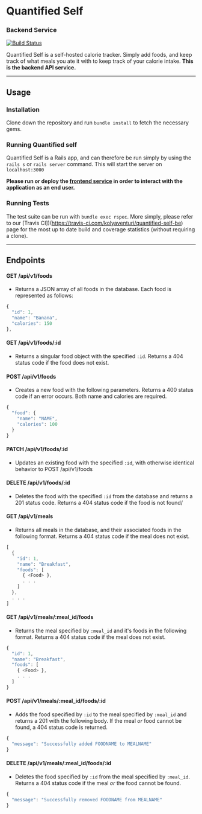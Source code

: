 # Quantified Self
### Backend Service

[![Build Status](https://travis-ci.com/kolyaventuri/quantified-self-be.svg?branch=master)](https://travis-ci.com/kolyaventuri/quantified-self-be)

Quantified Self is a self-hosted calorie tracker. Simply add foods, and keep track of what meals you ate it with to keep track of your calorie intake. **This is the backend API service.**

---
## Usage
### Installation

Clone down the repository and run `bundle install` to fetch the necessary gems.

### Running Quantified self

Quantified Self is a Rails app, and can therefore be run simply by using the `rails s` or `rails server` command. This will start the server on `localhost:3000`

**Please run or deploy the [frontend service](https://github.com/kolyaventuri/quantified-self-fe) in order to interact with the application as an end user.**

### Running Tests

The test suite can be run with `bundle exec rspec`. More simply, please refer to our [Travis CI])(https://travis-ci.com/kolyaventuri/quantified-self-be) page for the most up to date build and coverage statistics (without requiring a clone).

---
## Endpoints

#### GET /api/v1/foods
- Returns a JSON array of all foods in the database. Each food is represented as follows:
```js
{
  "id": 1,
  "name": "Banana",
  "calories": 150
},
```

#### GET /api/v1/foods/:id
- Returns a singular food object with the specified `:id`. Returns a 404 status code if the food does not exist.

#### POST /api/v1/foods
- Creates a new food with the following parameters. Returns a 400 status code if an error occurs. Both name and calories are required.
```js
{
  "food": {
    "name": "NAME",
    "calories": 100
  }
}
```

#### PATCH /api/v1/foods/:id
- Updates an existing food with the specified `:id`, with otherwise identical behavior to POST /api/v1/foods

#### DELETE /api/v1/foods/:id
- Deletes the food with the specified `:id` from the database and returns a 201 status code. Returns a 404 status code if the food is not found/

#### GET /api/v1/meals
- Returns all meals in the database, and their associated foods in the following format. Returns a 404 status code if the meal does not exist.
```js
[
  {
    "id": 1,
    "name": "Breakfast",
    "foods": [
      { <Food> },
      . . .
    ]
  },
  . . .
]
```

#### GET /api/v1/meals/:meal_id/foods
- Returns the meal specified by `:meal_id` and it's foods in the following format. Returns a 404 status code if the meal does not exist.
```js
{
  "id": 1,
  "name": "Breakfast",
  "foods": [
    { <Food> },
    . . .
  ]
}
```

#### POST /api/v1/meals/:meal_id/foods/:id
- Adds the food specified by `:id` to the meal specified by `:meal_id` and returns a 201 with the following body. If the meal _or_ food cannot be found, a 404 status code is returned.
```js
{
  "message": "Successfully added FOODNAME to MEALNAME"
}
```

#### DELETE /api/v1/meals/:meal_id/foods/:id
- Deletes the food specified by `:id` from the meal specified by `:meal_id`. Returns a 404 status code if the meal _or_ the food cannot be found.
```js
{
  "message": "Successfully removed FOODNAME from MEALNAME"
}
```
